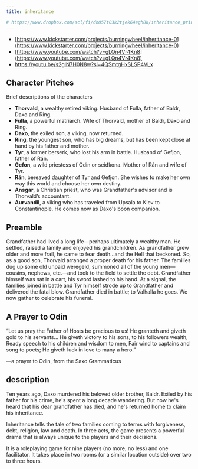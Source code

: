 ```yaml
---
title: inheritance

# https://www.dropbox.com/scl/fi/dh857t03k2tjek64egh8k/inheritance_print_and_play.pdf?rlkey=d2t46fi3ciubra682m4f5vitw&dl=0
---
```

- [https://www.kickstarter.com/projects/burningwheel/inheritance-0](https://www.kickstarter.com/projects/burningwheel/inheritance-0)
- [https://www.youtube.com/watch?v=gLQn4Vr4Kn8](https://www.youtube.com/watch?v=gLQn4Vr4Kn8)
-  https://youtu.be/s2glN7H0N8w?si=4QSmtgHxSLSP4VLx

## Character Pitches

Brief descriptions of the characters
- **Thorvald**, a wealthy retired viking. Husband of Fulla, father of Baldr, Daxo and Ring.
- **Fulla**, a powerful matriarch. Wife of Thorvald, mother of Baldr, Daxo and Ring.
- **Daxo**, the exiled son, a viking, now returned.
- **Ring**, the youngest son, who has big dreams, but has been kept close at hand by his father and mother.
- **Tyr**, a former berserk, who lost his arm in battle. Husband of Gefjon, father of Rán.
- **Gefon**, a wild priestess of Odin or seiđkona. Mother of Rán and wife of Tyr.
- **Rán**, bereaved daughter of Tyr and Gefjon. She wishes to make her own way this world and choose her own destiny.
- **Ansgar**, a Christian priest, who was Grandfather's advisor and is Thorvald’s accountant.
- **Aurvandil**, a viking who has traveled from Upsala to Kiev to Constantinople. He comes now as Daxo's boon companion.  

## Preamble

Grandfather had lived a long life—perhaps  ultimately a wealthy man. He settled, raised a family and enjoyed his grandchildren. As grandfather grew older and more frail, he came to fear death…and the Hell that beckoned. So, as a good son, Thorvald arranged a proper death for his father. The families dug up some old unpaid weregeld, summoned all of the young men—cousins, nephews, etc.—and took to the field to settle the debt. Grandfather himself was sat in a cart, his sword lashed to his hand. At a signal, the families joined in battle and Tyr himself strode up to Grandfather and delivered the fatal blow. Grandfather died in battle; to Valhalla he goes. We now gather to celebrate his funeral.

## A Prayer to Odin

“Let us pray the Father of Hosts be gracious to us!
He granteth and giveth gold to his servants…
He giveth victory to his sons, to his followers wealth,
Ready speech to his children and wisdom to men,
Fair wind to captains and song to poets;
He giveth luck in love to many a hero.”

—a prayer to Odin, from the Saxo Grammaticus

## description
Ten years ago, Daxo murdered his beloved older brother, Baldr. Exiled by his father for his crime, he's spent a long decade wandering. But now he's heard that his dear grandfather has died, and he's returned home to claim his inheritance.

Inheritance tells the tale of two families coming to terms with forgiveness, debt, religion, law and death. In three acts, the game presents a powerful drama that is always unique to the players and their decisions.

It is a roleplaying game for nine players (no more, no less) and one facilitator. It takes place in two rooms (or a similar location outside) over two to three hours.
